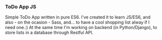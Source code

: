 ### ToDo App JS
Simple ToDo App written in pure ES6.
I've created it to learn JS/ES6, and also - on the ocasion - Sass,
and... to have a cool shopping list alway if I need one.:)
At the same time I'm working on backend (in Python/Django), to store lists
in a database through Restful API.